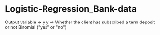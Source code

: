 # Logistic-Regression_Bank-data
Output variable -> y
y -> Whether the client has subscribed a term deposit or not 
Binomial ("yes" or "no")
